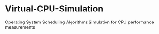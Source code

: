 # Virtual-CPU-Simulation
Operating System Scheduling Algorithms Simulation for CPU performance measurements
